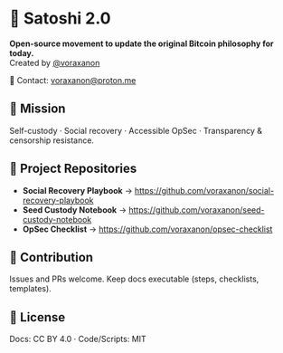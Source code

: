 ﻿# 🚀 Satoshi 2.0

**Open-source movement to update the original Bitcoin philosophy for today.**  
Created by [@voraxanon](https://github.com/voraxanon)

📧 Contact: [voraxanon@proton.me](mailto:voraxanon@proton.me)

## 🔹 Mission
Self-custody · Social recovery · Accessible OpSec · Transparency & censorship resistance.

## 📂 Project Repositories
- **Social Recovery Playbook** → https://github.com/voraxanon/social-recovery-playbook  
- **Seed Custody Notebook** → https://github.com/voraxanon/seed-custody-notebook  
- **OpSec Checklist** → https://github.com/voraxanon/opsec-checklist  

## 📝 Contribution
Issues and PRs welcome. Keep docs executable (steps, checklists, templates).

## 📢 License
Docs: CC BY 4.0 · Code/Scripts: MIT
